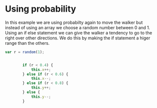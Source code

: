 # Using probability

In this example we are using probabilty again to move the walker but instead of using an array we choose a random number between 0 and 1. 
Using an if else statement we can give the walker a tendency to go to the right over other directions. We do this by making the if statement a higer range than the others.
```js
var r = random(1);


        if (r < 0.4) {
            this.x++;
        } else if (r < 0.6) {
            this.x--;
        } else if (r < 0.8) {
            this.y++;
        } else {
            this.y--;
        }
```
